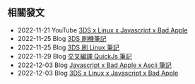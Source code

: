 

## 相關發文

- 2022-11-21 YouTube [3DS x Linux x Javascript x Bad Apple](https://youtu.be/xYr9pNCv0YQ)
- 2022-11-25 Blog [3DS 刷機筆記](https://flyskypie.github.io/blog/2022-11-25_3ds_hack_note/)
- 2022-11-25 Blog [3DS 刷 Linux 筆記](https://flyskypie.github.io/blog/2022-11-25_3ds_linux_note/)
- 2022-11-29 Blog [交叉編譯 QuickJs 筆記](https://flyskypie.github.io/blog/2022-11-29_3ds_cross_compilation_note/)
- 2022-12-03 Blog [Javascript x Bad Apple x Ascii 筆記](https://flyskypie.github.io/blog/2022-12-03_3ds_bad_apple_node/)
- 2022-12-03 Blog [3DS x Linux x Javascript x Bad Apple](https://flyskypie.github.io/blog/2022-12-03_3ds_linux_javascript_bad_apple/)
